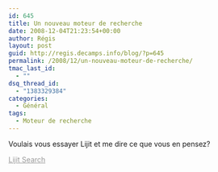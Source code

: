 ```yaml
---
id: 645
title: Un nouveau moteur de recherche
date: 2008-12-04T21:23:54+00:00
author: Régis
layout: post
guid: http://regis.decamps.info/blog/?p=645
permalink: /2008/12/un-nouveau-moteur-de-recherche/
tmac_last_id:
  - ""
dsq_thread_id:
  - "1383329384"
categories:
  - Général
tags:
  - Moteur de recherche
---
```

Voulais vous essayer Lijit et me dire ce que vous en pensez?
  
<a style='color: #999' href='http://www.lijit.com' id='lijit_wijit_pvs_link'>Lijit Search</a>
